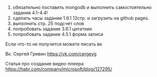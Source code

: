 1. обязательно поставить mongodb и выполнить самостоятельно задания 4.1-4.4!
2. сделать часы задание 1.6.1 12стр. и загрузить на github pages.
3. выполнить стр. 25 подсчет слов
4. попробовать задание 3.6.1 цитатник
5. попробовать задание 4.5.1 форма записи

Если что-то не получится можете писать вк

Вк. Сергей Гривин https://vk.com/cergeyg

Статья про создание видео-плеера
https://habr.com/company/microsoft/blog/127295/
